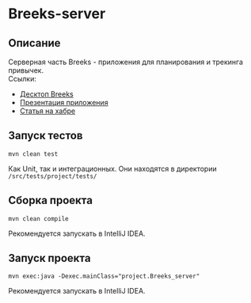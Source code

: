 # Breeks-server
## Описание
Серверная часть Breeks - приложения для планирования и трекинга привычек.  
Ссылки:  
* [Десктоп Breeks](https://github.com/BreeksApp/Breeks-desktop)
* [Презентация приложения](https://github.com/BreeksApp/Breeks-presentation)
* [Статья на хабре]()
## Запуск тестов
`mvn clean test`  

Как Unit, так и интеграционных. Они находятся в директории `/src/tests/project/tests/`

## Сборка проекта
`mvn clean compile`  

Рекомендуется запускать в IntelliJ IDEA.

## Запуск проекта
`mvn exec:java -Dexec.mainClass="project.Breeks_server"`  

Рекомендуется запускать в IntelliJ IDEA.
